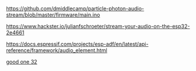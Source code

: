 
https://github.com/dmiddlecamp/particle-photon-audio-stream/blob/master/firmware/main.ino


https://www.hackster.io/julianfschroeter/stream-your-audio-on-the-esp32-2e4661


https://docs.espressif.com/projects/esp-adf/en/latest/api-reference/framework/audio_element.html


[good one 32](https://www.hackster.io/julianfschroeter/esp32-voice-streamer-52bd7e)